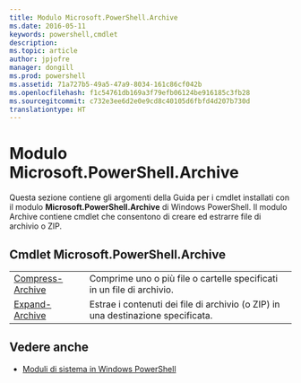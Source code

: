 ```yaml
---
title: Modulo Microsoft.PowerShell.Archive
ms.date: 2016-05-11
keywords: powershell,cmdlet
description: 
ms.topic: article
author: jpjofre
manager: dongill
ms.prod: powershell
ms.assetid: 71a727b5-49a5-47a9-8034-161c86cf042b
ms.openlocfilehash: f1c54761db169a3f79efb06124be916185c3fb28
ms.sourcegitcommit: c732e3ee6d2e0e9cd8c40105d6fbfd4d207b730d
translationtype: HT
---
```

# <a name="microsoftpowershellarchive-module"></a>Modulo Microsoft.PowerShell.Archive
Questa sezione contiene gli argomenti della Guida per i cmdlet installati con il modulo **Microsoft.PowerShell.Archive** di Windows PowerShell. Il modulo Archive contiene cmdlet che consentono di creare ed estrarre file di archivio o ZIP.

## <a name="microsoftpowershellarchive-cmdlets"></a>Cmdlet Microsoft.PowerShell.Archive

|||
|-|-|
|[Compress-Archive](http://technet.microsoft.com/library/dn841358.aspx)|Comprime uno o più file o cartelle specificati in un file di archivio.|
|[Expand-Archive](http://technet.microsoft.com/library/dn841359.aspx)|Estrae i contenuti dei file di archivio (o ZIP) in una destinazione specificata.|

## <a name="see-also"></a>Vedere anche
- [Moduli di sistema in Windows PowerShell](http://technet.microsoft.com/library/hh847741.aspx)

